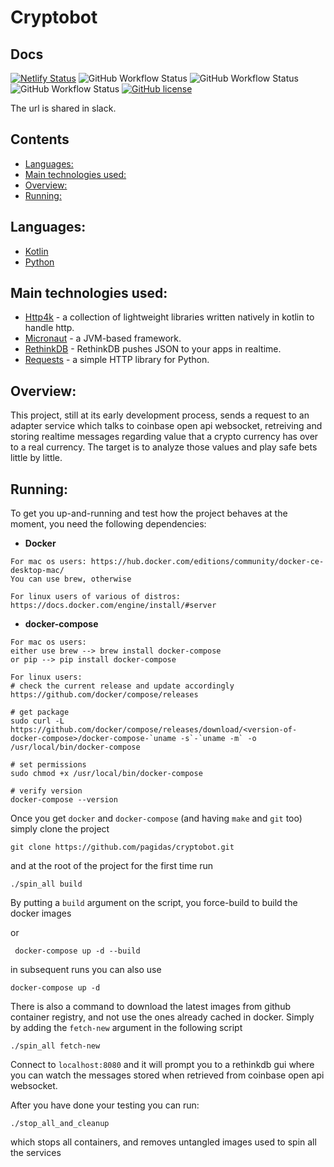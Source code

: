 # Cryptobot <!-- omit in toc -->

## Docs
[![Netlify Status](https://api.netlify.com/api/v1/badges/20f27746-3748-4042-b2be-ae698bd641dc/deploy-status)](https://app.netlify.com/sites/cryptobot-docs/deploys)
![GitHub Workflow Status](https://img.shields.io/github/workflow/status/pagidas/cryptobot/coinbase-integration%20project%20Java%20CI?label=coinbase-integration)
![GitHub Workflow Status](https://img.shields.io/github/workflow/status/pagidas/cryptobot/graphql%20project%20Java%20CI?label=graphql)
![GitHub Workflow Status](https://img.shields.io/github/workflow/status/pagidas/cryptobot/crypto-analyzer%20project%20Python%20CI?label=crypto-analyzer)
[![GitHub license](https://img.shields.io/github/license/pagidas/cryptobot)](https://github.com/pagidas/cryptobot/blob/master/LICENSE)

The url is shared in slack.

## Contents <!-- omit in toc -->

- [Languages:](#languages)
- [Main technologies used:](#main-technologies-used)
- [Overview:](#overview)
- [Running:](#running)

## Languages:
- [Kotlin](https://kotlinlang.org/)
- [Python](https://www.python.org/)

## Main technologies used:
- [Http4k](https://www.http4k.org/) - a collection of lightweight libraries written natively in kotlin to handle http.
- [Micronaut](https://micronaut.io/) - a JVM-based framework.
- [RethinkDB](https://rethinkdb.com/) - RethinkDB pushes JSON to your apps in realtime.
- [Requests](https://requests.readthedocs.io/en/master/) - a simple HTTP library for Python.

## Overview:
This project, still at its early development process, sends a request to an adapter service
which talks to coinbase open api websocket, retreiving and storing realtime messages regarding
value that a crypto currency has over to a real currency. The target is to analyze those values
and play safe bets little by little.

## Running:

To get you up-and-running and test how the project behaves at the moment, you need the following dependencies:
 - **Docker**
 ```shell
 For mac os users: https://hub.docker.com/editions/community/docker-ce-desktop-mac/
 You can use brew, otherwise
 
 For linux users of various of distros: https://docs.docker.com/engine/install/#server
 ```
 
 - **docker-compose**
 ```shell
 For mac os users:
 either use brew --> brew install docker-compose
 or pip --> pip install docker-compose
 
 For linux users:
 # check the current release and update accordingly
 https://github.com/docker/compose/releases
 
 # get package
 sudo curl -L https://github.com/docker/compose/releases/download/<version-of-docker-compose>/docker-compose-`uname -s`-`uname -m` -o /usr/local/bin/docker-compose
 
 # set permissions
 sudo chmod +x /usr/local/bin/docker-compose
 
 # verify version
 docker-compose --version
 ```
 
 Once you get `docker` and `docker-compose` (and having `make` and `git` too) simply clone the project
 ```shell
 git clone https://github.com/pagidas/cryptobot.git
 ```
 and at the root of the project for the first time run
 ```shell
./spin_all build
 ```
By putting a `build` argument on the script, you force-build to build the docker images

or
```shell
 docker-compose up -d --build
 ```

 in subsequent runs you can also use
 ```shell
 docker-compose up -d
 ```

 There is also a command to download the latest images from github container registry, and not use the ones already cached in docker. Simply by adding the `fetch-new` argument in the following script
 ```shell
 ./spin_all fetch-new
 ```
 
 Connect to `localhost:8080` and it will prompt you to a rethinkdb gui where you can
 watch the messages stored when retrieved from coinbase open api websocket.
 
 After you have done your testing you can run:
 ```shell
./stop_all_and_cleanup
 ```

which stops all containers, and removes untangled images used to spin all the services
